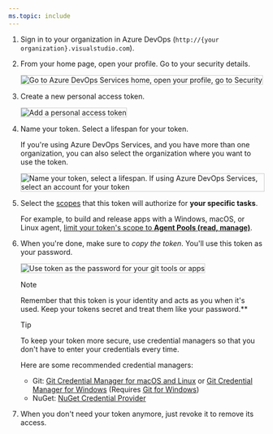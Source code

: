 ```yaml
---
ms.topic: include
---
```


1. Sign in to your organization in Azure DevOps
   (```http://{your organization}.visualstudio.com```).

2. From your home page, open your profile. Go to your security details.

   <img alt="Go to Azure DevOps Services home, open your profile, go to Security" src="./media/my-profile.png" style="border: 1px solid #CCCCCC" />

3. Create a new personal access token.

   <img alt="Add a personal access token" src="./media/add-personal-access-token.png" style="border: 1px solid #CCCCCC" />

4. Name your token. Select a lifespan for your token.

   If you're using Azure DevOps Services, and you have more than one organization, 
   you can also select the organization where you want to use the token.

   <img alt="Name your token, select a lifespan. If using Azure DevOps Services, select an account for your token" src="./media/setup-personal-access-token.png" style="border: 1px solid #CCCCCC" />

5. Select the [scopes](/azure/devops/integrate/get-started/authentication/oauth#scopes) 
   that this token will authorize for **your specific tasks**.

   For example, to build and release apps with a Windows, macOS, or Linux agent, 
   [limit your token's scope to **Agent Pools (read, manage)**](/azure/devops/pipelines/agents/agents).
   
6. When you're done, make sure to *copy the token*. You'll use this token as your password.

    <img alt="Use token as the password for your git tools or apps" src="./media/create-personal-access-token.png" style="border: 1px solid #CCCCCC" />

    > [!NOTE]
    > Remember that this token is your identity and acts as you when it's used. 
    > Keep your tokens secret and treat them like your password.**

    > [!TIP]
    > To keep your token more secure, use credential managers
    > so that you don't have to enter your credentials every time.

    Here are some recommended credential managers:

    *	Git: [Git Credential Manager for macOS and Linux](https://github.com/Microsoft/Git-Credential-Manager-for-Mac-and-Linux) 
    or [Git Credential Manager for Windows](https://github.com/Microsoft/Git-Credential-Manager-for-Windows) 
    (Requires [Git for Windows](https://www.git-scm.com/download/win))
    *	NuGet: [NuGet Credential Provider](/azure/devops/artifacts/nuget/nuget-exe)

7. When you don't need your token anymore, just revoke it to remove its access.
